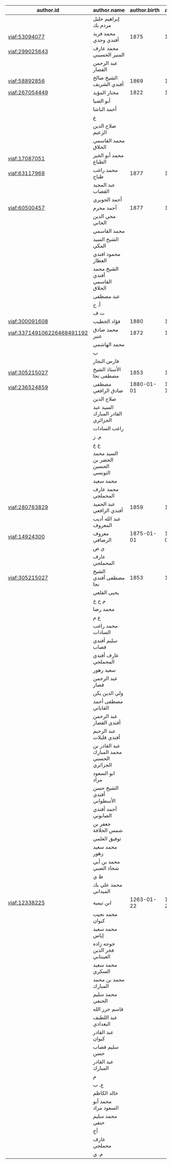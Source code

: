 |                                 author.id                                 |                author.name                 | author.birth | author.death | works.viaf.count | article.count | word.count |
|---------------------------------------------------------------------------|--------------------------------------------|--------------|--------------|------------------|---------------|------------|
|                                                                           | إبراهيم خليل مردم بك                       |              |              |                  |             6 |       4702 |
| [viaf:53094077](https://viaf.org/viaf/53094077)                           | محمد فريد أفندي وجدي                       | 1875         | 1954         |               54 |             5 |       8344 |
| [viaf:299025643](https://viaf.org/viaf/299025643)                         | محمد عارف المنير الحسيني                   |              |              |                2 |             5 |       3151 |
|                                                                           | عبد الرحمن القصار                          |              |              |                  |             5 |       1429 |
| [viaf:58892856](https://viaf.org/viaf/58892856)                           | الشيخ صالح أفندي الشريف                    | 1869         | 1920         |                8 |             4 |       5000 |
| [viaf:267054449](https://viaf.org/viaf/267054449)                         | مختار المؤيد                               | 1822         | 1921         |                2 |             4 |        949 |
|                                                                           | أبو الضيا                                  |              |              |                  |             3 |       5097 |
|                                                                           | أحمد الباشا                                |              |              |                  |             3 |       4274 |
|                                                                           | ع                                          |              |              |                  |             3 |       2833 |
|                                                                           | صلاح الدين الزعيم                          |              |              |                  |             3 |       2448 |
|                                                                           | محمد القاسمي الحلاق                        |              |              |                  |             2 |       3619 |
| [viaf:17087051](https://viaf.org/viaf/17087051)                           | محمد أبو الخير الطباع                      |              |              |                1 |             2 |       2881 |
| [viaf:63117968](https://viaf.org/viaf/63117968)                           | محمد راغب طباخ                             | 1877         | 1951         |               10 |             2 |       1445 |
|                                                                           | عبد المجيد القصاب                          |              |              |                  |             2 |       1405 |
|                                                                           | أحمد الجوبري                               |              |              |                  |             2 |       1113 |
| [viaf:60500457](https://viaf.org/viaf/60500457)                           | أحمد محرم                                  | 1877         | 1945         |                9 |             2 |       1021 |
|                                                                           | محي الدين الخاني                           |              |              |                  |             2 |         74 |
|                                                                           | محمد القاسمي                               |              |              |                  |             1 |       4020 |
|                                                                           | الشيخ السيد المكي                          |              |              |                  |             1 |       2791 |
|                                                                           | محمود افندي العطار                         |              |              |                  |             1 |       2751 |
|                                                                           | الشيخ محمد أفندي القاسمي الحلاق            |              |              |                  |             1 |       2517 |
|                                                                           | عبد مصطفى                                  |              |              |                  |             1 |       1711 |
|                                                                           | أ. ح                                       |              |              |                  |             1 |       1651 |
|                                                                           | ت ف                                        |              |              |                  |             1 |       1357 |
| [viaf:300091608](https://viaf.org/viaf/300091608)                         | فؤاد الخطيب                                | 1880         | 1957         |                4 |             1 |        986 |
| [viaf:337149106226468491192](https://viaf.org/viaf/337149106226468491192) | محمد صادق عنبر                             | 1872         | 1938         |                7 |             1 |        848 |
|                                                                           | محمد الهاشمي                               |              |              |                  |             1 |        834 |
|                                                                           | ب                                          |              |              |                  |             1 |        791 |
|                                                                           | فارس النجار                                |              |              |                  |             1 |        766 |
| [viaf:305215027](https://viaf.org/viaf/305215027)                         | الأستاذ الشيخ مصطفى نجا                    | 1853         | 1932         |                2 |             1 |        764 |
| [viaf:236524859](https://viaf.org/viaf/236524859)                         | مصطفى صادق الرافعي                         | 1880-01-01   | 1937-05-14   |               45 |             1 |        730 |
|                                                                           | صلاح الدين                                 |              |              |                  |             1 |        706 |
|                                                                           | السيد عبد القادر المبارك الجزائري          |              |              |                  |             1 |        644 |
|                                                                           | راغب السادات                               |              |              |                  |             1 |        579 |
|                                                                           | م. ز                                       |              |              |                  |             1 |        568 |
|                                                                           | ع ع                                        |              |              |                  |             1 |        555 |
|                                                                           | السيد محمد الخضر بن الحسين التونسي         |              |              |                  |             1 |        513 |
|                                                                           | محمد سعيد                                  |              |              |                  |             1 |        488 |
|                                                                           | محمد عارف المحملجي                         |              |              |                  |             1 |        483 |
| [viaf:280763829](https://viaf.org/viaf/280763829)                         | عبد الحميد أفندي الرافعي                   | 1859         | 1932         |                3 |             1 |        470 |
|                                                                           | عبد الله أديب المعروف                      |              |              |                  |             1 |        469 |
| [viaf:14924300](https://viaf.org/viaf/14924300)                           | معروف الرصافي                              | 1875-01-01   | 1945-01-01   |               36 |             1 |        469 |
|                                                                           | ي ص                                        |              |              |                  |             1 |        466 |
|                                                                           | عارف المحملجي                              |              |              |                  |             1 |        451 |
| [viaf:305215027](https://viaf.org/viaf/305215027)                         | الشيخ مصطفى أفندي نجا                      | 1853         | 1932         |                2 |             1 |        426 |
|                                                                           | يحيى القلعي                                |              |              |                  |             1 |        425 |
|                                                                           | م ح خ                                      |              |              |                  |             1 |        413 |
|                                                                           | محمد رضا                                   |              |              |                  |             1 |        377 |
|                                                                           | ع م                                        |              |              |                  |             1 |        363 |
|                                                                           | محمد راغب السادات                          |              |              |                  |             1 |        337 |
|                                                                           | سليم أفندي قصاب                            |              |              |                  |             1 |        335 |
|                                                                           | عارف أفندي المحملجي                        |              |              |                  |             1 |        327 |
|                                                                           | سعيد زهور                                  |              |              |                  |             1 |        309 |
|                                                                           | عبد الرحمن قصار                            |              |              |                  |             1 |        300 |
|                                                                           | ولي الدين يكن                              |              |              |                  |             1 |        297 |
|                                                                           | مصطفى أحمد القاياتي                        |              |              |                  |             1 |        288 |
|                                                                           | عبد الرحمن أفندي القصار                    |              |              |                  |             1 |        284 |
|                                                                           | عبد الرحيم أفندي قليلات                    |              |              |                  |             1 |        275 |
|                                                                           | عبد القادر بن محمد المبارك الحسني الجزائري |              |              |                  |             1 |        263 |
|                                                                           | ابو السعود مراد                            |              |              |                  |             1 |        261 |
|                                                                           | الشيخ حسن أفندي الأسطواني                  |              |              |                  |             1 |        232 |
|                                                                           | أحمد أفندي الصابوني                        |              |              |                  |             1 |        183 |
|                                                                           | جعفر بن شمس الخلافة                        |              |              |                  |             1 |        163 |
|                                                                           | توفيق العلمي                               |              |              |                  |             1 |        161 |
|                                                                           | محمد سعيد زهور                             |              |              |                  |             1 |        145 |
|                                                                           | محمد بن أبي شحاذ الضبي                     |              |              |                  |             1 |        144 |
|                                                                           | ط ي                                        |              |              |                  |             1 |        136 |
|                                                                           | محمد علي بك الميداني                       |              |              |                  |             1 |        115 |
| [viaf:12338225](https://viaf.org/viaf/12338225)                           | ابن تيمية                                  | 1263-01-22   | 1328-09-26   |              101 |             1 |        100 |
|                                                                           | محمد نجيب كيوان                            |              |              |                  |             1 |         93 |
|                                                                           | محمد سعيد إياس                             |              |              |                  |             1 |         85 |
|                                                                           | خوجه زاده فخر الدين العينتابي              |              |              |                  |             1 |         68 |
|                                                                           | محمد سعيد السكري                           |              |              |                  |             1 |         68 |
|                                                                           | محمد بن محمد المبارك                       |              |              |                  |             1 |         54 |
|                                                                           | محمد سليم الحنفي                           |              |              |                  |             1 |         53 |
|                                                                           | قاسم حرز الله                              |              |              |                  |             1 |         52 |
|                                                                           | عبد اللطيف البغدادي                        |              |              |                  |             1 |         51 |
|                                                                           | عبد القادر كيوان                           |              |              |                  |             1 |         47 |
|                                                                           | سليم قصاب حسن                              |              |              |                  |             1 |         45 |
|                                                                           | عبد القادر المبارك                         |              |              |                  |             1 |         45 |
|                                                                           | م                                          |              |              |                  |             1 |         45 |
|                                                                           | ع. ب                                       |              |              |                  |             1 |         44 |
|                                                                           | خالد الكاظم                                |              |              |                  |             1 |         43 |
|                                                                           | محمد أبو السعود مراد                       |              |              |                  |             1 |         43 |
|                                                                           | محمد سليم حنفي                             |              |              |                  |             1 |         43 |
|                                                                           | أج                                         |              |              |                  |             1 |         42 |
|                                                                           | عارف محملجي                                |              |              |                  |             1 |         42 |
|                                                                           | م. ي                                       |              |              |                  |             1 |         41 |
